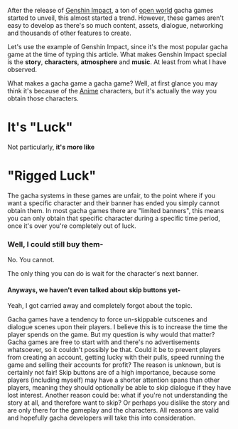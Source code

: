 After the release of [Genshin Impact](https://en.wikipedia.org/wiki/Genshin_Impact), a ton of [open world](https://en.wikipedia.org/wiki/Open_world) gacha games started to unveil, this almost started a trend. However, these games aren't easy to develop as there's so much content, assets, dialogue, networking and thousands of other features to create.

Let's use the example of Genshin Impact, since it's the most popular gacha game at the time of typing this article. What makes Genshin Impact special is the **story**, **characters**, **atmosphere** and **music**. At least from what I have observed.

What makes a gacha game a gacha game? Well, at first glance you may think it's because of the [Anime](https://en.wikipedia.org/wiki/Anime) characters, but it's actually the way you obtain those characters.

# It's "Luck"

Not particularly, **it's more like** 

# "Rigged Luck"

The gacha systems in these games are unfair, to the point where if you want a specific character and their banner has ended you simply cannot obtain them. In most gacha games there are "limited banners", this means you can only obtain that specific character during a specific time period, once it's over you're completely out of luck.

### Well, I could still buy them-

No. You cannot.

The only thing you can do is wait for the character's next banner.

#### Anyways, we haven't even talked about skip buttons yet-

Yeah, I got carried away and completely forgot about the topic.

Gacha games have a tendency to force un-skippable cutscenes and dialogue scenes upon their players. I believe this is to increase the time the player spends on the game. But my question is why would that matter? Gacha games are free to start with and there's no advertisements whatsoever, so it couldn't possibly be that. Could it be to prevent players from creating an account, getting lucky with their pulls, speed running the game and selling their accounts for profit? The reason is unknown, but is certainly not fair! Skip buttons are of a high importance, because some players (including myself) may have a shorter attention spans than other players, meaning they should optionally be able to skip dialogue if they have lost interest. Another reason could be: what if you're not understanding the story at all, and therefore want to skip? Or perhaps you dislike the story and are only there for the gameplay and the characters. All reasons are valid and hopefully gacha developers will take this into consideration.